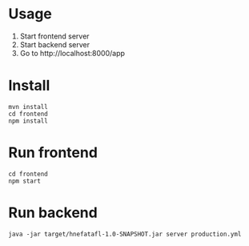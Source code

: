 # Usage

1. Start frontend server
2. Start backend server
3. Go to http://localhost:8000/app

# Install

```
mvn install
cd frontend
npm install
```

# Run frontend

```
cd frontend
npm start
```

# Run backend

```
java -jar target/hnefatafl-1.0-SNAPSHOT.jar server production.yml
```
